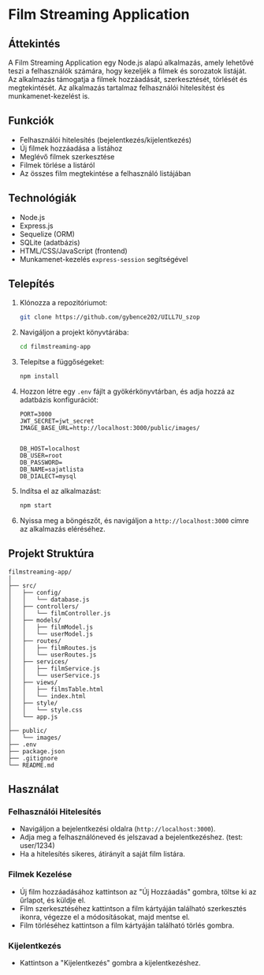 # Film Streaming Application

## Áttekintés
A Film Streaming Application egy Node.js alapú alkalmazás, amely lehetővé teszi a felhasználók számára, hogy kezeljék a filmek és sorozatok listáját. Az alkalmazás támogatja a filmek hozzáadását, szerkesztését, törlését és megtekintését. Az alkalmazás tartalmaz felhasználói hitelesítést és munkamenet-kezelést is.

## Funkciók
- Felhasználói hitelesítés (bejelentkezés/kijelentkezés)
- Új filmek hozzáadása a listához
- Meglévő filmek szerkesztése
- Filmek törlése a listáról
- Az összes film megtekintése a felhasználó listájában

## Technológiák
- Node.js
- Express.js
- Sequelize (ORM)
- SQLite (adatbázis)
- HTML/CSS/JavaScript (frontend)
- Munkamenet-kezelés `express-session` segítségével

## Telepítés

1. Klónozza a repozitóriumot:
   ```bash
   git clone https://github.com/gybence202/UILL7U_szop
   ```

2. Navigáljon a projekt könyvtárába:
   ```bash
   cd filmstreaming-app
   ```

3. Telepítse a függőségeket:
   ```bash
   npm install
   ```

4. Hozzon létre egy `.env` fájlt a gyökérkönyvtárban, és adja hozzá az adatbázis konfigurációt:
   ```env
   PORT=3000
   JWT_SECRET=jwt_secret
   IMAGE_BASE_URL=http://localhost:3000/public/images/


   DB_HOST=localhost
   DB_USER=root
   DB_PASSWORD=
   DB_NAME=sajatlista
   DB_DIALECT=mysql
   ```

5. Indítsa el az alkalmazást:
   ```bash
   npm start
   ```

6. Nyissa meg a böngészőt, és navigáljon a `http://localhost:3000` címre az alkalmazás eléréséhez.

## Projekt Struktúra

```
filmstreaming-app/
│
├── src/
│   ├── config/
│   │   └── database.js
│   ├── controllers/
│   │   └── filmController.js
│   ├── models/
│   │   ├── filmModel.js
│   │   └── userModel.js
│   ├── routes/
│   │   ├── filmRoutes.js
│   │   └── userRoutes.js
│   ├── services/
│   │   ├── filmService.js
│   │   └── userService.js
│   ├── views/
│   │   ├── filmsTable.html
│   │   └── index.html
│   ├── style/
│   │   └── style.css
│   └── app.js
│
├── public/
│   └── images/
├── .env
├── package.json
├── .gitignore
└── README.md
```

## Használat

### Felhasználói Hitelesítés

- Navigáljon a bejelentkezési oldalra (`http://localhost:3000`).
- Adja meg a felhasználóneved és jelszavad a bejelentkezéshez. (test: user/1234)
- Ha a hitelesítés sikeres, átirányít a saját film listára.

### Filmek Kezelése

- Új film hozzáadásához kattintson az "Új Hozzáadás" gombra, töltse ki az űrlapot, és küldje el.
- Film szerkesztéséhez kattintson a film kártyáján található szerkesztés ikonra, végezze el a módosításokat, majd mentse el.
- Film törléséhez kattintson a film kártyáján található törlés gombra.

### Kijelentkezés

- Kattintson a "Kijelentkezés" gombra a kijelentkezéshez.






